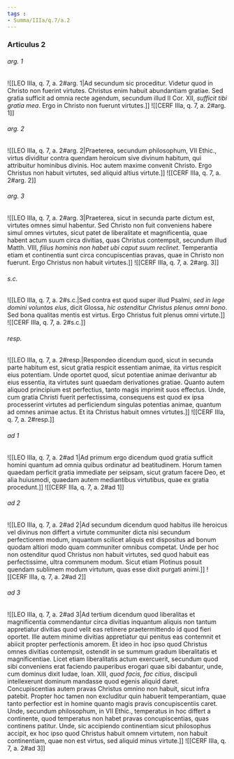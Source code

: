 ```yaml
---
tags : 
- Summa/IIIa/q.7/a.2
---
```


### Articulus 2

###### arg. 1
![[LEO IIIa, q. 7, a. 2#arg. 1|Ad secundum sic proceditur. Videtur quod in Christo non fuerint virtutes. Christus enim habuit abundantiam gratiae. Sed gratia sufficit ad omnia recte agendum, secundum illud II Cor. XII, *sufficit tibi gratia mea*. Ergo in Christo non fuerunt virtutes.]]
![[CERF IIIa, q. 7, a. 2#arg. 1]]

###### arg. 2
![[LEO IIIa, q. 7, a. 2#arg. 2|Praeterea, secundum philosophum, VII Ethic., virtus dividitur contra quendam heroicum sive divinum habitum, qui attribuitur hominibus divinis. Hoc autem maxime convenit Christo. Ergo Christus non habuit virtutes, sed aliquid altius virtute.]]
![[CERF IIIa, q. 7, a. 2#arg. 2]]

###### arg. 3
![[LEO IIIa, q. 7, a. 2#arg. 3|Praeterea, sicut in secunda parte dictum est, virtutes omnes simul habentur. Sed Christo non fuit conveniens habere simul omnes virtutes, sicut patet de liberalitate et magnificentia, quae habent actum suum circa divitias, quas Christus contempsit, secundum illud Matth. VIII, *filius hominis non habet ubi caput suum reclinet*. Temperantia etiam et continentia sunt circa concupiscentias pravas, quae in Christo non fuerunt. Ergo Christus non habuit virtutes.]]
![[CERF IIIa, q. 7, a. 2#arg. 3]]

###### s.c.
![[LEO IIIa, q. 7, a. 2#s.c.|Sed contra est quod super illud Psalmi, *sed in lege domini voluntas eius*, dicit Glossa, *hic ostenditur Christus plenus omni bono*. Sed bona qualitas mentis est virtus. Ergo Christus fuit plenus omni virtute.]]
![[CERF IIIa, q. 7, a. 2#s.c.]]

###### resp.
![[LEO IIIa, q. 7, a. 2#resp.|Respondeo dicendum quod, sicut in secunda parte habitum est, sicut gratia respicit essentiam animae, ita virtus respicit eius potentiam. Unde oportet quod, sicut potentiae animae derivantur ab eius essentia, ita virtutes sunt quaedam derivationes gratiae. Quanto autem aliquod principium est perfectius, tanto magis imprimit suos effectus. Unde, cum gratia Christi fuerit perfectissima, consequens est quod ex ipsa processerint virtutes ad perficiendum singulas potentias animae, quantum ad omnes animae actus. Et ita Christus habuit omnes virtutes.]]
![[CERF IIIa, q. 7, a. 2#resp.]]

###### ad 1
![[LEO IIIa, q. 7, a. 2#ad 1|Ad primum ergo dicendum quod gratia sufficit homini quantum ad omnia quibus ordinatur ad beatitudinem. Horum tamen quaedam perficit gratia immediate per seipsam, sicut gratum facere Deo, et alia huiusmodi, quaedam autem mediantibus virtutibus, quae ex gratia procedunt.]]
![[CERF IIIa, q. 7, a. 2#ad 1]]

###### ad 2
![[LEO IIIa, q. 7, a. 2#ad 2|Ad secundum dicendum quod habitus ille heroicus vel divinus non differt a virtute communiter dicta nisi secundum perfectiorem modum, inquantum scilicet aliquis est dispositus ad bonum quodam altiori modo quam communiter omnibus competat. Unde per hoc non ostenditur quod Christus non habuit virtutes, sed quod habuit eas perfectissime, ultra communem modum. Sicut etiam Plotinus posuit quendam sublimem modum virtutum, quas esse dixit purgati animi.]]
![[CERF IIIa, q. 7, a. 2#ad 2]]

###### ad 3
![[LEO IIIa, q. 7, a. 2#ad 3|Ad tertium dicendum quod liberalitas et magnificentia commendantur circa divitias inquantum aliquis non tantum appretiatur divitias quod velit eas retinere praetermittendo id quod fieri oportet. Ille autem minime divitias appretiatur qui penitus eas contemnit et abiicit propter perfectionis amorem. Et ideo in hoc ipso quod Christus omnes divitias contempsit, ostendit in se summum gradum liberalitatis et magnificentiae. Licet etiam liberalitatis actum exercuerit, secundum quod sibi conveniens erat faciendo pauperibus erogari quae sibi dabantur, unde, cum dominus dixit Iudae, Ioan. XIII, *quod facis, fac citius*, discipuli intellexerunt dominum mandasse quod egenis aliquid daret. Concupiscentias autem pravas Christus omnino non habuit, sicut infra patebit. Propter hoc tamen non excluditur quin habuerit temperantiam, quae tanto perfectior est in homine quanto magis pravis concupiscentiis caret. Unde, secundum philosophum, in VII Ethic., temperatus in hoc differt a continente, quod temperatus non habet pravas concupiscentias, quas continens patitur. Unde, sic accipiendo continentiam sicut philosophus accipit, ex hoc ipso quod Christus habuit omnem virtutem, non habuit continentiam, quae non est virtus, sed aliquid minus virtute.]]
![[CERF IIIa, q. 7, a. 2#ad 3]]

